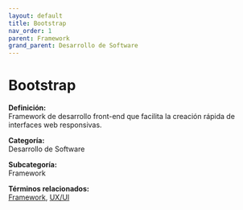 ```yaml
---
layout: default
title: Bootstrap
nav_order: 1
parent: Framework
grand_parent: Desarrollo de Software
---
```


# Bootstrap

**Definición:**  
Framework de desarrollo front-end que facilita la creación rápida de interfaces web responsivas.

**Categoría:**  
Desarrollo de Software  

**Subcategoría:**  
Framework

**Términos relacionados:**  
[Framework](https://maleniski.github.io/diccionario-angl-tec-mx/docs/desarrollo-de-software/framework/framework.html), [UX/UI](https://maleniski.github.io/diccionario-angl-tec-mx/docs/desarrollo-de-software/framework/uxui.html)

